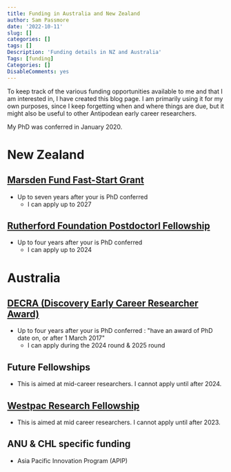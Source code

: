 ```yaml
---
title: Funding in Australia and New Zealand
author: Sam Passmore
date: '2022-10-11'
slug: []
categories: []
tags: []
Description: 'Funding details in NZ and Australia'
Tags: [funding]
Categories: []
DisableComments: yes
---
```


To keep track of the various funding opportunities available to me and that I am interested in, I have created this blog page. I am primarily using it for my own purposes, since I keep forgetting when and where things are due, but it might also be useful to other Antipodean early career researchers. 

My PhD was conferred in January 2020. 

# New Zealand
## [Marsden Fund Fast-Start Grant](https://www.royalsociety.org.nz/what-we-do/funds-and-opportunities/marsden/marsden-fund-application-process/submitting-a-proposal/preliminary-proposal-guidelines-for-applicants/)
* Up to seven years after your is PhD conferred
    * I can apply up to 2027
## [Rutherford Foundation Postdoctorl Fellowship](https://www.royalsociety.org.nz/what-we-do/funds-and-opportunities/rutherford-foundation/funding-opportunities/new-zealand-postdoctoral-fellowships/)
* Up to four years after your is PhD conferred
    * I can apply up to 2024

# Australia
## [DECRA (Discovery Early Career Researcher Award)](https://www.arc.gov.au/funding-research/funding-schemes/discovery-program/discovery-early-career-researcher-award-decra)
* Up to four years after your is PhD conferred : "have an award of PhD date on, or after 1 March 2017"
    * I can apply during the 2024 round & 2025 round
    
## Future Fellowships
* This is aimed at mid-career researchers. I cannot apply until after 2024. 

## [Westpac Research Fellowship](https://scholars.westpacgroup.com.au/scholarships/research-fellowship/#section3)
* This is aimed at mid career researchers. I cannot apply until after 2023.

## ANU & CHL specific funding
* Asia Pacific Innovation Program (APIP)
